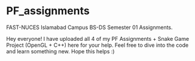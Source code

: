 # PF_assignments
FAST-NUCES Islamabad Campus BS-DS Semester 01 Assignments.

Hey everyone! I have uploaded all 4 of my PF Assignments + Snake Game Project (OpenGL + C++) here for your help. Feel free to dive into the code and learn something new. Hope this helps :)
